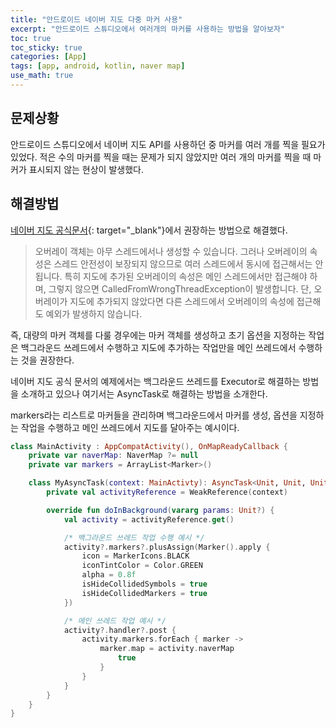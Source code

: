 ```yaml
---
title: "안드로이드 네이버 지도 다중 마커 사용"
excerpt: "안드로이드 스튜디오에서 여러개의 마커를 사용하는 방법을 알아보자"
toc: true
toc_sticky: true
categories: [App]
tags: [app, android, kotlin, naver map]
use_math: true
---
```


## 문제상황
안드로이드 스튜디오에서 네이버 지도 API를 사용하던 중 마커를 여러 개를 찍을 필요가 있었다. 적은 수의 마커를 찍을 때는 문제가 되지 않았지만 여러 개의 마커를 찍을 때 마커가 표시되지 않는 현상이 발생했다.


## 해결방법
[네이버 지도 공식문서](https://navermaps.github.io/android-map-sdk/guide-ko/5-1.html){: target="_blank"}에서 권장하는 방법으로 해결했다.  

> 오버레이 객체는 아무 스레드에서나 생성할 수 있습니다. 그러나 오버레이의 속성은 스레드 안전성이 보장되지 않으므로 여러 스레드에서 동시에 접근해서는 안됩니다. 특히 지도에 추가된 오버레이의 속성은 메인 스레드에서만 접근해야 하며, 그렇지 않으면 CalledFromWrongThreadException이 발생합니다. 단, 오버레이가 지도에 추가되지 않았다면 다른 스레드에서 오버레이의 속성에 접근해도 예외가 발생하지 않습니다.

즉, 대량의 마커 객체를 다룰 경우에는 마커 객체를 생성하고 초기 옵션을 지정하는 작업은 백그라운드 쓰레드에서 수행하고 지도에 추가하는 작업만을 메인 쓰레드에서 수행하는 것을 권장한다.  

네이버 지도 공식 문서의 예제에서는 백그라운드 쓰레드를 Executor로 해결하는 방법을 소개하고 있으나 여기서는 AsyncTask로 해결하는 방법을 소개한다.  

markers라는 리스트로 마커들을 관리하며 백그라운드에서 마커를 생성, 옵션을 지정하는 작업을 수행하고 메인 쓰레드에서 지도를 달아주는 예시이다.

```kotlin
class MainActivity : AppCompatActivity(), OnMapReadyCallback {
    private var naverMap: NaverMap ?= null
    private var markers = ArrayList<Marker>()

    class MyAsyncTask(context: MainActivty): AsyncTask<Unit, Unit, Unit>() {
        private val activityReference = WeakReference(context)

        override fun doInBackground(vararg params: Unit?) {
            val activity = activityReference.get()

            /* 백그라운드 쓰레드 작업 수행 예시 */
            activity?.markers?.plusAssign(Marker().apply {
                icon = MarkerIcons.BLACK
                iconTintColor = Color.GREEN
                alpha = 0.8f
                isHideCollidedSymbols = true
                isHideCollidedMarkers = true
            })

            /* 메인 쓰레드 작업 예시 */
            activity?.handler?.post {
                activity.markers.forEach { marker ->
                    marker.map = activity.naverMap
                        true
                    }
                }
            }
        }
    }
}
```


<br>
<br>
